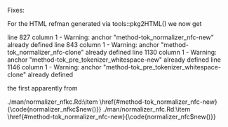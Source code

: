 Fixes:

For the HTML refman generated via tools::pkg2HTML() we now get

line 827 column 1 - Warning: <a> anchor "method-tok_normalizer_nfc-new" already defined
line 843 column 1 - Warning: <a> anchor "method-tok_normalizer_nfc-clone" already defined
line 1130 column 1 - Warning: <a> anchor "method-tok_pre_tokenizer_whitespace-new" already defined
line 1146 column 1 - Warning: <a> anchor
"method-tok_pre_tokenizer_whitespace-clone" already defined

the first apparently from

./man/normalizer_nfkc.Rd:\item \href{#method-tok_normalizer_nfc-new}{\code{normalizer_nfkc$new()}}
./man/normalizer_nfc.Rd:\item \href{#method-tok_normalizer_nfc-new}{\code{normalizer_nfc$new()}}